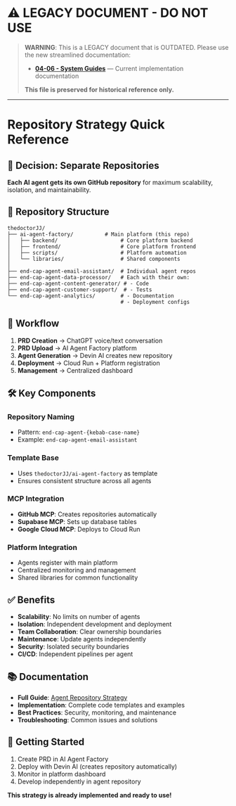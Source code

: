 # ⚠️ LEGACY DOCUMENT - DO NOT USE

> **WARNING**: This is a LEGACY document that is OUTDATED. Please use the new streamlined documentation:
> - **[04-06 - System Guides](../../04-prd-system.md)** — Current implementation documentation
> 
> **This file is preserved for historical reference only.**

---

# Repository Strategy Quick Reference

## 🎯 **Decision: Separate Repositories**

**Each AI agent gets its own GitHub repository** for maximum scalability, isolation, and maintainability.

## 📁 **Repository Structure**

```
thedoctorJJ/
├── ai-agent-factory/          # Main platform (this repo)
│   ├── backend/                    # Core platform backend
│   ├── frontend/                   # Core platform frontend
│   ├── scripts/                    # Platform automation
│   └── libraries/                  # Shared components
│
├── end-cap-agent-email-assistant/  # Individual agent repos
├── end-cap-agent-data-processor/   # Each with their own:
├── end-cap-agent-content-generator/ # - Code
├── end-cap-agent-customer-support/  # - Tests
└── end-cap-agent-analytics/        # - Documentation
                                    # - Deployment configs
```

## 🔄 **Workflow**

1. **PRD Creation** → ChatGPT voice/text conversation
2. **PRD Upload** → AI Agent Factory platform
3. **Agent Generation** → Devin AI creates new repository
4. **Deployment** → Cloud Run + Platform registration
5. **Management** → Centralized dashboard

## 🛠️ **Key Components**

### **Repository Naming**
- Pattern: `end-cap-agent-{kebab-case-name}`
- Example: `end-cap-agent-email-assistant`

### **Template Base**
- Uses `thedoctorJJ/ai-agent-factory` as template
- Ensures consistent structure across all agents

### **MCP Integration**
- **GitHub MCP**: Creates repositories automatically
- **Supabase MCP**: Sets up database tables
- **Google Cloud MCP**: Deploys to Cloud Run

### **Platform Integration**
- Agents register with main platform
- Centralized monitoring and management
- Shared libraries for common functionality

## ✅ **Benefits**

- **Scalability**: No limits on number of agents
- **Isolation**: Independent development and deployment
- **Team Collaboration**: Clear ownership boundaries
- **Maintenance**: Update agents independently
- **Security**: Isolated security boundaries
- **CI/CD**: Independent pipelines per agent

## 📚 **Documentation**

- **Full Guide**: [Agent Repository Strategy](./19-agent-repository-strategy.md)
- **Implementation**: Complete code templates and examples
- **Best Practices**: Security, monitoring, and maintenance
- **Troubleshooting**: Common issues and solutions

## 🚀 **Getting Started**

1. Create PRD in AI Agent Factory
2. Deploy with Devin AI (creates repository automatically)
3. Monitor in platform dashboard
4. Develop independently in agent repository

**This strategy is already implemented and ready to use!**
